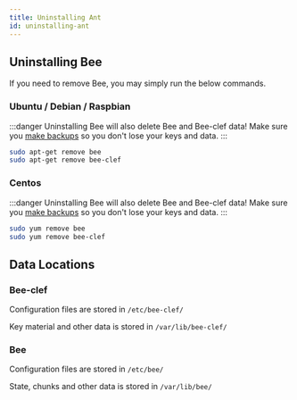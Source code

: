 ```yaml
---
title: Uninstalling Ant
id: uninstalling-ant
---
```


## Uninstalling Bee

If you need to remove Bee, you may simply run the below commands.

### Ubuntu / Debian / Raspbian

:::danger
Uninstalling Bee will also delete Bee and Bee-clef data! Make sure you [make backups](/docs/working-with-ant/backups) so you don't lose your keys and data.
:::

```bash
sudo apt-get remove bee
sudo apt-get remove bee-clef
```

### Centos

:::danger
Uninstalling Bee will also delete Bee and Bee-clef data! Make sure you [make backups](/docs/working-with-ant/backups) so you don't lose your keys and data.
:::

```bash
sudo yum remove bee
sudo yum remove bee-clef
```


## Data Locations

### Bee-clef

Configuration files are stored in `/etc/bee-clef/`

Key material and other data is stored in `/var/lib/bee-clef/`

### Bee

Configuration files are stored in `/etc/bee/`

State, chunks and other data is stored in `/var/lib/bee/`
